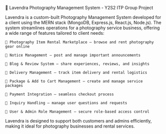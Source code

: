 📸 Lavendra Photography Management System - Y2S2 ITP Group Project

Lavendra is a custom-built Photography Management System developed for a client using the MERN stack (MongoDB, Express.js, React.js, Node.js). The system streamlines operations for a photography service business, offering a wide range of features tailored to client needs:

    🎥 Photography Item Rental Marketplace – browse and rent photography gear online

    📢 Notice Management – post and manage important announcements

    📝 Blog & Review System – share experiences, reviews, and insights

    🚚 Delivery Management – track item delivery and rental logistics

    🎁 Package & Add to Cart Management – create and manage service packages

    🛒 Payment Integration – seamless checkout process

    📩 Inquiry Handling – manage user questions and requests

    👥 User & Admin Role Management – secure role-based access control

Lavendra is designed to support both customers and admins efficiently, making it ideal for photography businesses and rental services.
